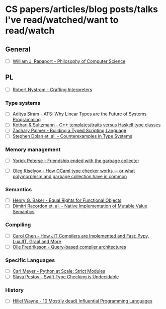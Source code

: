 # CS papers/articles/blog posts/talks I've read/watched/want to read/watch

## General

- [ ] [William J. Rapaport - Philosophy of Computer Science](https://cse.buffalo.edu/~rapaport/Papers/philcs-complete.pdf)

## PL 

- [ ] [Robert Nystrom - Crafting Interpreters](http://craftinginterpreters.com/)

### Type systems

- [ ] [Aditya Siram - ATS: Why Linear Types are the Future of Systems Programming](https://www.youtube.com/watch?v=c4Z25DJusuo&t=90s)
- [ ] [Kothari & Sultzmann - C++ templates/traits versus Haskell type classes](https://www.researchgate.net/publication/228738465_C_templatestraits_versus_Haskell_type_classes)
- [ ] [Zachary Palmer - Building a Typed Scripting Language](https://www.cs.swarthmore.edu/~zpalmer/publications/batsl.pdf)
- [ ] [Stephen Dolan et. al. - Counterexamples in Type Systems](https://counterexamples.org/)

### Memory management

- [ ] [Yorick Peterse - Friendship ended with the garbage collector](https://yorickpeterse.com/articles/friendship-ended-with-the-garbage-collector/)
- [ ] [Oleg Kiselyov - How OCaml type checker works -- or what polymorphism and garbage collection have in common](http://okmij.org/ftp/ML/generalization.html)


### Semantics

- [ ] [Henry G. Baker - Equal Rights for Functional Objects](https://p.hagelb.org/equal-rights-for-functional-objects.html)
- [ ] [Dimitri Racordon et. al. - Native Implementation of Mutable Value Semantics](https://arxiv.org/abs/2106.12678)

### Compiling

- [ ] [Carol Chen - How JIT Compilers are Implemented and Fast: Pypy, LuaJIT, Graal and More](https://carolchen.me/blog/technical/jits-impls/)
- [ ] [Olle Fredriksson - Query-based compiler architectures](https://ollef.github.io/blog/posts/query-based-compilers.html)

### Specific Languages

- [ ] [Carl Meyer - Python at Scale: Strict Modules](https://instagram-engineering.com/python-at-scale-strict-modules-c0bb9245c834)
- [ ] [Slava Pestov - Swift Type Checking is Undecidable](https://forums.swift.org/t/swift-type-checking-is-undecidable/39024)

### History

- [ ] [Hillel Wayne - 10 Most(ly dead) Influential Programming Languages](https://www.hillelwayne.com/post/influential-dead-languages/)
